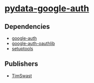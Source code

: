 # [pydata-google-auth](https://pypi.org/project/pydata-google-auth)

## Dependencies
- [google-auth](packages/g/google-auth.md)
- [google-auth-oauthlib](packages/g/google-auth-oauthlib.md)
- [setuptools](packages/s/setuptools.md)



## Publishers
- [TimSwast](https://pypi.org/user/TimSwast)

